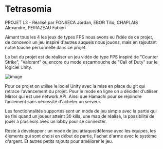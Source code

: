 # Tetrasomia
PROJET L3 - Réalisé par FONSECA Jordan, EBOR Tilio, CHAPLAIS Alexandre, PEIRAZEAU Fabien

Aimant tous les 4 les jeux de types FPS nous avons eu l'idée de ce projet, de concevoir un jeu inspiré d'autres auquels nous jouons, mais en rajoutant notre touche personnelle dans ce projet.

Le but du projet est de réaliser un jeu vidéo de type FPS inspiré de "Counter Strike", "Valorant" ou encore du mode escarmouche de "Call of Duty" sur le logiciel Unity. 

![image](https://user-images.githubusercontent.com/84011629/123308515-0e46ec00-d524-11eb-8745-f0d716808951.png)

Pour ce projet on utilise le lociel Unity avec la mise en place du git qui retrace l'avancement du projet. Pour le mode en ligne on a décider d'utiliser Mirror qui est une network API. Ainsi que Hamachi pour se rejoindre facilement sans nécessité d'acheter un serveur.

Les fonctionnalités supportés sont un mode de jeu simple avec la partie qui se fini quand un joueur atteint 30 kills, une map de réalisé, la possibilité de jouer à plusieurs avec un lobby pour se connecter.

Reste à développer : un mode de jeu attaque/défense avec les équipes, les éléments qui sont choisi en début de partie, l'achat d'arme avec le système d'argent. Et autres petits rajouts pour améliorer le jeu.
